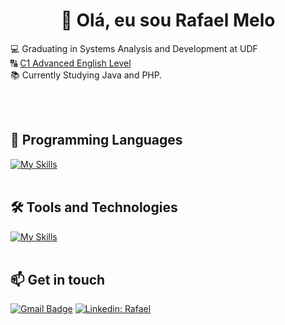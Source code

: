 <h1 align="center">👋 Olá, eu sou Rafael Melo</h1>

<p align="left">
  💻 Graduating in Systems Analysis and Development at UDF <br>
  🔠 <a href="https://cert.efset.org/fZ46xL" rel="nofollow">C1 Advanced English Level</a> <br>
  📚 Currently Studying Java and PHP.
</p><br><br>


## 🚀 Programming Languages
[![My Skills](https://skillicons.dev/icons?i=java)](https://skillicons.dev)<br><br>

## 🛠️ Tools and Technologies
[![My Skills](https://skillicons.dev/icons?i=idea,mysql,git,github)](https://skillicons.dev)<br><br>

## 📫 Get in touch

[![Gmail Badge](https://img.shields.io/badge/-{rafaelmelodev223@gmail.com}-006bed?style=flat-square&logo=Gmail&logoColor=white&link=mailto:{SeuEmail})](mailto:{SeuEmail})
[![Linkedin: Rafael](https://img.shields.io/badge/-rafaelmelo-blue?style=flat-square&logo=Linkedin&logoColor=white&link=https://www.linkedin.com/in/devellenias/)](https://www.linkedin.com/in/rafael-melo-souza/)
<br><br>
